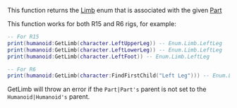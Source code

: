 This function returns the [Limb](https://developer.roblox.com/en-us/api-reference/enum/Limb) enum that is associated with the given [Part](https://developer.roblox.com/en-us/api-reference/class/Part)

This function works for both R15 and R6 rigs, for example:

```lua
-- For R15
print(humanoid:GetLimb(character.LeftUpperLeg)) -- Enum.Limb.LeftLeg
print(humanoid:GetLimb(character.LeftLowerLeg)) -- Enum.Limb.LeftLeg
print(humanoid:GetLimb(character.LeftFoot)) -- Enum.Limb.LeftLeg

-- For R6
print(humanoid:GetLimb(character:FindFirstChild("Left Leg"))) -- Enum.Limb.LeftLeg
``` 

GetLimb will throw an error if the `Part|Part's` parent is not set to the `Humanoid|Humanoid's` parent.